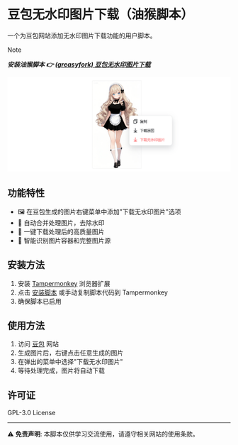 
# 豆包无水印图片下载（油猴脚本）

一个为豆包网站添加无水印图片下载功能的用户脚本。

> [!NOTE] 
>
> ***安装油猴脚本 👉 [(greasyfork) 豆包无水印图片下载](https://greasyfork.org/en/scripts/544607-%E8%B1%86%E5%8C%85%E6%97%A0%E6%B0%B4%E5%8D%B0%E5%9B%BE%E7%89%87%E4%B8%8B%E8%BD%BD)***


![image](./assets/image.png)

## 功能特性

- 🖼️ 在豆包生成的图片右键菜单中添加"下载无水印图片"选项
- 🔄 自动合并处理图片，去除水印
- 💾 一键下载处理后的高质量图片
- 🎯 智能识别图片容器和完整图片源

## 安装方法

1. 安装 [Tampermonkey](https://www.tampermonkey.net/) 浏览器扩展
2. 点击 [安装脚本](https://greasyfork.org/en/scripts/544607-%E8%B1%86%E5%8C%85%E6%97%A0%E6%B0%B4%E5%8D%B0%E5%9B%BE%E7%89%87%E4%B8%8B%E8%BD%BD) 或手动复制脚本代码到 Tampermonkey
3. 确保脚本已启用

## 使用方法

1. 访问 [豆包](https://www.doubao.com/) 网站
2. 生成图片后，右键点击任意生成的图片
3. 在弹出的菜单中选择"下载无水印图片"
4. 等待处理完成，图片将自动下载

## 许可证

GPL-3.0 License

---

⚠️ **免责声明**: 本脚本仅供学习交流使用，请遵守相关网站的使用条款。
